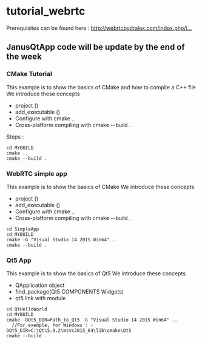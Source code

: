 # tutorial_webrtc

Prerequisites can be found here : http://webrtcbydralex.com/index.php/i…

## JanusQtApp code will be update by the end of the week ##

### CMake Tutorial ###

This example is to show the basics of CMake and how to compile a C++ file
We introduce these concepts

* project () 
* add_executable ()
* Configure with cmake ..
* Cross-platform compiling with cmake --build .

Steps :

```cd CMakeTutorial
cd MYBUILD
cmake ..
cmake --build .
```


### WebRTC simple app ###

This example is to show the basics of CMake
We introduce these concepts

* project ()
* add_executable ()
* Configure with cmake ..
* Cross-platform compiling with cmake --build .

```
cd SimpleApp
cd MYBUILD
cmake -G "Visual Studio 14 2015 Win64" ..
cmake --build .
```


### Qt5 App ###

This example is to show the basics of Qt5
We introduce these concepts

* QApplication object
* find_package(Qt5 COMPONENTS Widgets)
* qt5 link with module

```
cd QtHelloWorld
cd MYBUILD
cmake -DQt5_DIR=Path_to_Qt5 -G "Visual Studio 14 2015 Win64" ..
  //For exemple, for Windows : -DQt5_DIR=C:\Qt\5.9.2\msvc2015_64\lib\cmake\Qt5
cmake --build .
```


